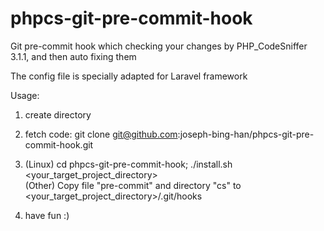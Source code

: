 # phpcs-git-pre-commit-hook

Git pre-commit hook which checking your changes by PHP_CodeSniffer 3.1.1, and then auto fixing them

The config file is specially adapted for Laravel framework

Usage:

1. create directory
2. fetch code:
git clone git@github.com:joseph-bing-han/phpcs-git-pre-commit-hook.git

3. (Linux) cd phpcs-git-pre-commit-hook; ./install.sh <your_target_project_directory><br>
(Other) Copy file "pre-commit" and directory "cs" to <your_target_project_directory>/.git/hooks

4. have fun :)